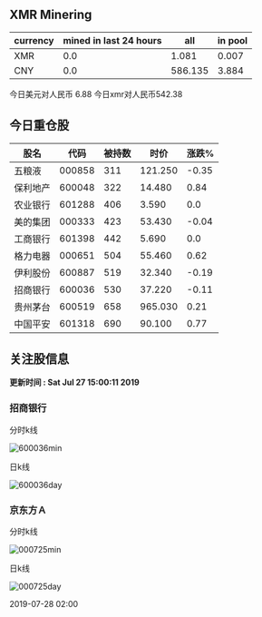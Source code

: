 ## XMR Minering

|currency|mined in last 24 hours|all|in pool|
|---|---|---|---|
|XMR|0.0|1.081|0.007|
|CNY|0.0|586.135|3.884|

今日美元对人民币 6.88	今日xmr对人民币542.38


## 今日重仓股 

|股名|代码|被持数|时价|涨跌%|
|---|---|---|---|---|
|五粮液|000858|311|121.250|-0.35|
|保利地产|600048|322|14.480|0.84|
|农业银行|601288|406|3.590|0.0|
|美的集团|000333|423|53.430|-0.04|
|工商银行|601398|442|5.690|0.0|
|格力电器|000651|504|55.460|0.62|
|伊利股份|600887|519|32.340|-0.19|
|招商银行|600036|530|37.220|-0.11|
|贵州茅台|600519|658|965.030|0.21|
|中国平安|601318|690|90.100|0.77|

## 关注股信息
**更新时间 : Sat Jul 27 15:00:11 2019**
### 招商银行 
分时k线

![600036min](http://image.sinajs.cn/newchart/min/n/sh600036.gif)

日k线

![600036day](http://image.sinajs.cn/newchart/daily/n/sh600036.gif)

### 京东方Ａ 
分时k线

![000725min](http://image.sinajs.cn/newchart/min/n/sz000725.gif)

日k线

![000725day](http://image.sinajs.cn/newchart/daily/n/sz000725.gif)

2019-07-28 02:00